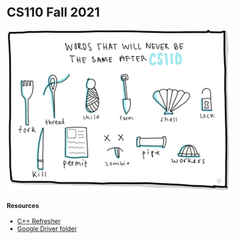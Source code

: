 # CS110 Fall 2021


![CS110](CS110.png)

#### Resources
- [C++ Refresher](https://web.stanford.edu/class/archive/cs/cs110/cs110.1212/lectures/errata-c-plus-plus-refresher.html#(1))
- [Google Driver folder](https://drive.google.com/drive/u/0/folders/1zLLAl9akiwOvPWxl2hbX8lWZIDVvsoRf)
